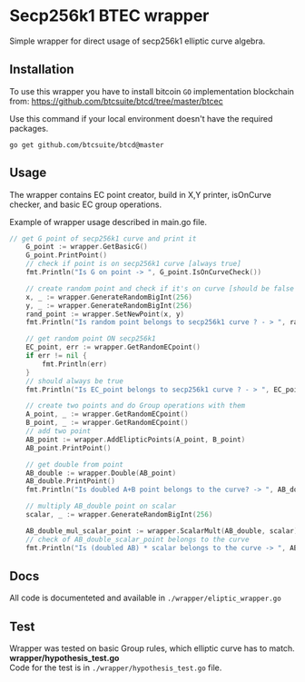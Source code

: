 # Secp256k1 BTEC wrapper

Simple wrapper for direct usage of secp256k1 elliptic curve algebra.

## Installation
To use this wrapper you have to install bitcoin `GO` implementation blockchain from: https://github.com/btcsuite/btcd/tree/master/btcec

Use this command if your local environment doesn't have the required packages.
```
go get github.com/btcsuite/btcd@master
```
## Usage
The wrapper contains EC point creator, build in X,Y printer, isOnCurve checker, and basic EC group operations. 

Example of wrapper usage described in main.go file.
```go
// get G point of secp256k1 curve and print it
	G_point := wrapper.GetBasicG()
	G_point.PrintPoint()
	// check if point is on secp256k1 curve [always true]
	fmt.Println("Is G on point -> ", G_point.IsOnCurveCheck())

	// create random point and check if it's on curve [should be false with very high percentile]
	x, _ := wrapper.GenerateRandomBigInt(256)
	y, _ := wrapper.GenerateRandomBigInt(256)
	rand_point := wrapper.SetNewPoint(x, y)
	fmt.Println("Is random point belongs to secp256k1 curve ? - > ", rand_point.IsOnCurveCheck())

	// get random point ON secp256k1
	EC_point, err := wrapper.GetRandomECpoint()
	if err != nil {
		fmt.Println(err)
	}
	// should always be true
	fmt.Println("Is EC_point belongs to secp256k1 curve ? - > ", EC_point.IsOnCurveCheck())

	// create two points and do Group operations with them
	A_point, _ := wrapper.GetRandomECpoint()
	B_point, _ := wrapper.GetRandomECpoint()
	// add two point
	AB_point := wrapper.AddElipticPoints(A_point, B_point)
	AB_point.PrintPoint()

	// get double from point
	AB_double := wrapper.Double(AB_point)
	AB_double.PrintPoint()
	fmt.Println("Is doubled A+B point belongs to the curve? -> ", AB_double.IsOnCurveCheck())

	// multiply AB_double point on scalar
	scalar, _ := wrapper.GenerateRandomBigInt(256)

	AB_double_mul_scalar_point := wrapper.ScalarMult(AB_double, scalar)
	// check of AB_double_scalar_point belongs to the curve
	fmt.Println("Is (doubled AB) * scalar belongs to the curve -> ", AB_double_mul_scalar_point.IsOnCurveCheck())
```

## Docs

All code is documenteted and available in `./wrapper/eliptic_wrapper.go`

## Test

Wrapper was tested on basic Group rules, which elliptic curve has to match. **wrapper/hypothesis_test.go**  
Code for the test is in `./wrapper/hypothesis_test.go` file.